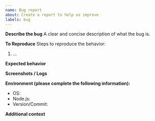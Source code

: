 ```yaml
---
name: Bug report
about: Create a report to help us improve
labels: bug
---
```


**Describe the bug**
A clear and concise description of what the bug is.

**To Reproduce**
Steps to reproduce the behavior:
1. ...

**Expected behavior**

**Screenshots / Logs**

**Environment (please complete the following information):**
- OS: 
- Node.js: 
- Version/Commit: 

**Additional context**
